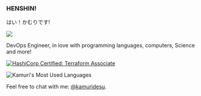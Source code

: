 ### HENSHIN!
はい！かむりです!

![](https://komarev.com/ghpvc/?username=kamuridesu&color=ff69b4)

DevOps Engineer, in love with programming languages, computers, Science and more!

<!--START_SECTION:badges-->

[![HashiCorp Certified: Terraform Associate](https://images.credly.com/size/110x110/images/5b075140-d286-4c8a-9be9-2b87f9e10839/Terraform-Associate-Badge.png)](http://www.credly.com/badges/b83c70a2-dcf5-4cf7-ac0d-992c714a9bdb "HashiCorp Certified: Terraform Associate")
<!--END_SECTION:badges-->


<!-- ![Kamuri's GitHub stats](https://github-readme-stats.vercel.app/api?username=kamuridesu&show_icons=true&count_private=true&theme=aura) -->
![Kamuri's Most Used Languages](https://github-readme-stats.vercel.app/api/top-langs/?username=kamuridesu&layout=compact&langs_count=8&theme=aura&&exclude_repo=junk-random-scripts)

Feel free to chat with me: [@kamuridesu](https://t.me/kamuridesu).
